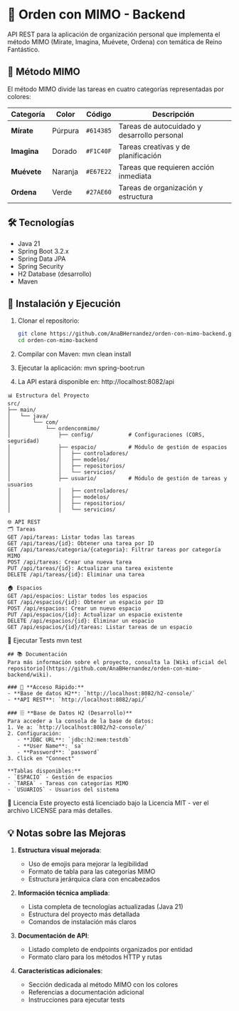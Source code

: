 # 🏰 Orden con MIMO - Backend

API REST para la aplicación de organización personal que implementa el método MIMO (Mírate, Imagina, Muévete, Ordena) con temática de Reino Fantástico.

## 🎨 Método MIMO

El método MIMO divide las tareas en cuatro categorías representadas por colores:

| Categoría | Color | Código | Descripción |
|-----------|-------|--------|-------------|
| **Mírate** | Púrpura | `#614385` | Tareas de autocuidado y desarrollo personal |
| **Imagina** | Dorado | `#F1C40F` | Tareas creativas y de planificación |
| **Muévete** | Naranja | `#E67E22` | Tareas que requieren acción inmediata |
| **Ordena** | Verde | `#27AE60` | Tareas de organización y estructura |

## 🛠️ Tecnologías

- Java 21
- Spring Boot 3.2.x
- Spring Data JPA
- Spring Security 
- H2 Database (desarrollo)
- Maven

## 🚀 Instalación y Ejecución

1. Clonar el repositorio:
   ```bash
   git clone https://github.com/AnaBHernandez/orden-con-mimo-backend.git
   cd orden-con-mimo-backend
2. Compilar con Maven:
mvn clean install

4. Ejecutar la aplicación:
mvn spring-boot:run

5. La API estará disponible en:
http://localhost:8082/api
```
📊 Estructura del Proyecto
src/
├── main/
│   └── java/
│       └── com/
│           └── ordenconmimo/
│               ├── config/           # Configuraciones (CORS, seguridad)
│               ├── espacio/          # Módulo de gestión de espacios
│               │   ├── controladores/
│               │   ├── modelos/
│               │   ├── repositorios/
│               │   └── servicios/
│               ├── usuario/          # Módulo de gestión de tareas y usuarios
│               │   ├── controladores/
│               │   ├── modelos/
│               │   ├── repositorios/
│               │   └── servicios/

```
```
🌐 API REST
🗂️ Tareas
GET /api/tareas: Listar todas las tareas
GET /api/tareas/{id}: Obtener una tarea por ID
GET /api/tareas/categoria/{categoria}: Filtrar tareas por categoría MIMO
POST /api/tareas: Crear una nueva tarea
PUT /api/tareas/{id}: Actualizar una tarea existente
DELETE /api/tareas/{id}: Eliminar una tarea
```

```
🏠 Espacios
GET /api/espacios: Listar todos los espacios
GET /api/espacios/{id}: Obtener un espacio por ID
POST /api/espacios: Crear un nuevo espacio
PUT /api/espacios/{id}: Actualizar un espacio existente
DELETE /api/espacios/{id}: Eliminar un espacio
GET /api/espacios/{id}/tareas: Listar tareas de un espacio
```
🧪 Ejecutar Tests
mvn test

```
## 📚 Documentación
Para más información sobre el proyecto, consulta la [Wiki oficial del repositorio](https://github.com/AnaBHernandez/orden-con-mimo-backend/wiki).

### 🚀 **Acceso Rápido:**
- **Base de datos H2**: `http://localhost:8082/h2-console/`
- **API REST**: `http://localhost:8082/api/`

### 🗄️ **Base de Datos H2 (Desarrollo)**
Para acceder a la consola de la base de datos:
1. Ve a: `http://localhost:8082/h2-console/`
2. Configuración:
   - **JDBC URL**: `jdbc:h2:mem:testdb`
   - **User Name**: `sa`
   - **Password**: `password`
3. Click en "Connect"

**Tablas disponibles:**
- `ESPACIO` - Gestión de espacios
- `TAREA` - Tareas con categorías MIMO
- `USUARIOS` - Usuarios del sistema
```
📝 Licencia
Este proyecto está licenciado bajo la Licencia MIT - ver el archivo LICENSE para más detalles.

## 💡 Notas sobre las Mejoras

1. **Estructura visual mejorada**:
   - Uso de emojis para mejorar la legibilidad
   - Formato de tabla para las categorías MIMO
   - Estructura jerárquica clara con encabezados

2. **Información técnica ampliada**:
   - Lista completa de tecnologías actualizadas (Java 21)
   - Estructura del proyecto más detallada
   - Comandos de instalación más claros

3. **Documentación de API**:
   - Listado completo de endpoints organizados por entidad
   - Formato claro para los métodos HTTP y rutas

4. **Características adicionales**:
   - Sección dedicada al método MIMO con los colores
   - Referencias a documentación adicional
   - Instrucciones para ejecutar tests

